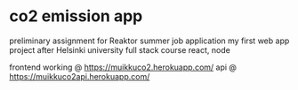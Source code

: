 # co2 emission app
preliminary assignment for Reaktor summer job application
my first web app project after Helsinki university full stack course
react, node 

frontend working @ https://muikkuco2.herokuapp.com/
api @ https://muikkuco2api.herokuapp.com/
